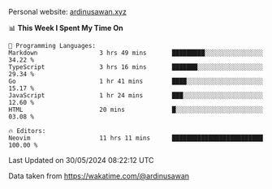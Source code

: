 Personal website: [ardinusawan.xyz](https://ardinusawan.xyz)

<!--START_SECTION:waka-->
📊 **This Week I Spent My Time On** 

```text
💬 Programming Languages: 
Markdown                 3 hrs 49 mins       █████████░░░░░░░░░░░░░░░░   34.22 % 
TypeScript               3 hrs 16 mins       ███████░░░░░░░░░░░░░░░░░░   29.34 % 
Go                       1 hr 41 mins        ████░░░░░░░░░░░░░░░░░░░░░   15.17 % 
JavaScript               1 hr 24 mins        ███░░░░░░░░░░░░░░░░░░░░░░   12.60 % 
HTML                     20 mins             █░░░░░░░░░░░░░░░░░░░░░░░░   03.08 % 

🔥 Editors: 
Neovim                   11 hrs 11 mins      █████████████████████████   100.00 % 
```


 Last Updated on 30/05/2024 08:22:12 UTC
<!--END_SECTION:waka-->
Data taken from https://wakatime.com/@ardinusawan
